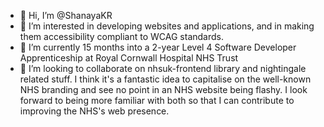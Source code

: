 - 👋 Hi, I’m @ShanayaKR
- 👀 I’m interested in developing websites and applications, and in making them accessibility compliant to WCAG standards.
- 🌱 I’m currently 15 months into a 2-year Level 4 Software Developer Apprenticeship at Royal Cornwall Hospital NHS Trust
- 💞️ I’m looking to collaborate on nhsuk-frontend library and nightingale related stuff. I think it's a fantastic idea to capitalise on the well-known NHS branding and see no point in an NHS website being flashy. I look forward to being more familiar with both so that I can contribute to improving the NHS's web presence.

<!---
ShanayaKR/ShanayaKR is a ✨ special ✨ repository because its `README.md` (this file) appears on your GitHub profile.
You can click the Preview link to take a look at your changes.
--->
